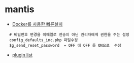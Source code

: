 # mantis

* [Docker를 사용한 빠른설치](https://hub.docker.com/r/vimagick/mantisbt)
```
  # 비밀번호 변경을 이메일로 전송이 아닌 관리자에게 권한을 주는 설정
  config_defaults_inc.php 파일수정
  $g_send_reset_password  = OFF 에 OFF 를 ON으로  수정
```
* [plugin list](https://www.mantisbt.org/wiki/doku.php/mantisbt:plugins:start)
